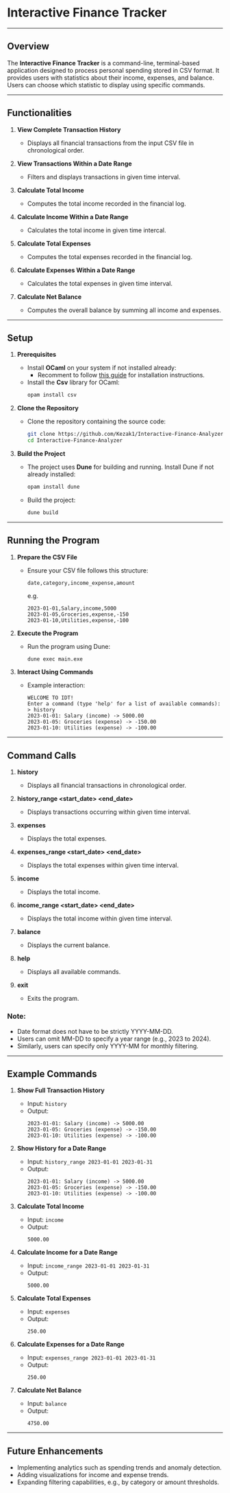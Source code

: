 # Interactive Finance Tracker

---

## **Overview**

The **Interactive Finance Tracker** is a command-line, terminal-based application designed to process personal spending stored in CSV format. It provides users with statistics about their income, expenses, and balance. Users can choose which statistic to display using specific commands.

---

## **Functionalities**

1. **View Complete Transaction History**
   - Displays all financial transactions from the input CSV file in chronological order.

2. **View Transactions Within a Date Range**
   - Filters and displays transactions in given time interval.

3. **Calculate Total Income**
   - Computes the total income recorded in the financial log.

4. **Calculate Income Within a Date Range**
   - Calculates the total income in given time intercal.

5. **Calculate Total Expenses**
   - Computes the total expenses recorded in the financial log.

6. **Calculate Expenses Within a Date Range**
   - Calculates the total expenses in given time interval.

7. **Calculate Net Balance**
   - Computes the overall balance by summing all income and expenses.

---

## **Setup**

1. **Prerequisites**
   - Install **OCaml** on your system if not installed already:
     - Recomment to follow [this guide](https://cs3110.github.io/textbook/chapters/preface/install.html) for installation instructions.
   - Install the **Csv** library for OCaml:
     ```bash
     opam install csv
     ```

2. **Clone the Repository**
   - Clone the repository containing the source code:
     ```bash
     git clone https://github.com/Kezak1/Interactive-Finance-Analyzer.git
     cd Interactive-Finance-Analyzer
     ```

3. **Build the Project**
   - The project uses **Dune** for building and running. Install Dune if not already installed:
     ```bash
     opam install dune
     ```
   - Build the project:
     ```bash
     dune build
     ```

---

## **Running the Program**

1. **Prepare the CSV File**
   - Ensure your CSV file follows this structure:
     ```csv
     date,category,income_expense,amount
     ```
     e.g.
     ```csv
     2023-01-01,Salary,income,5000
     2023-01-05,Groceries,expense,-150
     2023-01-10,Utilities,expense,-100
     ```

2. **Execute the Program**
   - Run the program using Dune:
     ```bash
     dune exec main.exe
     ```

3. **Interact Using Commands**
   - Example interaction:
     ```
     WELCOME TO IDT!
     Enter a command (type 'help' for a list of available commands):
     > history
     2023-01-01: Salary (income) -> 5000.00
     2023-01-05: Groceries (expense) -> -150.00
     2023-01-10: Utilities (expense) -> -100.00
     ```

---

## **Command Calls**

1. **history**
   - Displays all financial transactions in chronological order.

2. **history_range <start_date> <end_date>**
   - Displays transactions occurring within given time interval.

3. **expenses**
   - Displays the total expenses.

4. **expenses_range <start_date> <end_date>**
   - Displays the total expenses within given time interval.

5. **income**
   - Displays the total income.

6. **income_range <start_date> <end_date>**
   - Displays the total income within given time interval.

7. **balance**
   - Displays the current balance.
8. **help**
   - Displays all available commands.
9. **exit**
   - Exits the program.

### Note:
- Date format does not have to be strictly YYYY-MM-DD.
- Users can omit MM-DD to specify a year range (e.g., 2023 to 2024).
- Similarly, users can specify only YYYY-MM for monthly filtering.

---

## **Example Commands**

1. **Show Full Transaction History**
   - Input: `history`
   - Output:
     ```
     2023-01-01: Salary (income) -> 5000.00
     2023-01-05: Groceries (expense) -> -150.00
     2023-01-10: Utilities (expense) -> -100.00
     ```

2. **Show History for a Date Range**
   - Input: `history_range 2023-01-01 2023-01-31`
   - Output:
     ```
     2023-01-01: Salary (income) -> 5000.00
     2023-01-05: Groceries (expense) -> -150.00
     2023-01-10: Utilities (expense) -> -100.00
     ```

3. **Calculate Total Income**
   - Input: `income`
   - Output:
     ```
     5000.00
     ```

4. **Calculate Income for a Date Range**
   - Input: `income_range 2023-01-01 2023-01-31`
   - Output:
     ```
     5000.00
     ```

5. **Calculate Total Expenses**
   - Input: `expenses`
   - Output:
     ```
     250.00
     ```

6. **Calculate Expenses for a Date Range**
   - Input: `expenses_range 2023-01-01 2023-01-31`
   - Output:
     ```
     250.00
     ```

7. **Calculate Net Balance**
   - Input: `balance`
   - Output:
     ```
     4750.00
     ```

---

## **Future Enhancements**

- Implementing analytics such as spending trends and anomaly detection.
- Adding visualizations for income and expense trends.
- Expanding filtering capabilities, e.g., by category or amount thresholds.

